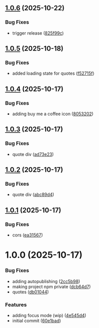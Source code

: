 ## [1.0.6](https://github.com/igventurelli/in-toolkit/compare/v1.0.5...v1.0.6) (2025-10-22)


### Bug Fixes

* trigger release ([825f99c](https://github.com/igventurelli/in-toolkit/commit/825f99c220b526c6fedc51c44af039cbeee0f06a))

## [1.0.5](https://github.com/igventurelli/in-toolkit/compare/v1.0.4...v1.0.5) (2025-10-18)


### Bug Fixes

* added loading state for quotes ([f52715f](https://github.com/igventurelli/in-toolkit/commit/f52715fd4ca247226dc7761e02b4c357d7272731))

## [1.0.4](https://github.com/igventurelli/in-toolkit/compare/v1.0.3...v1.0.4) (2025-10-17)


### Bug Fixes

* adding buy me a coffee icon ([8053202](https://github.com/igventurelli/in-toolkit/commit/8053202aa6771d94a613c205d20b88f2c71a9628))

## [1.0.3](https://github.com/igventurelli/in-toolkit/compare/v1.0.2...v1.0.3) (2025-10-17)


### Bug Fixes

* quote div ([ad73e23](https://github.com/igventurelli/in-toolkit/commit/ad73e23ecfb69861ccf2514d90c62a3f4bb06045))

## [1.0.2](https://github.com/igventurelli/in-toolkit/compare/v1.0.1...v1.0.2) (2025-10-17)


### Bug Fixes

* quote div ([abc89d4](https://github.com/igventurelli/in-toolkit/commit/abc89d40638e334d752512a245d184d98170f9f5))

## [1.0.1](https://github.com/igventurelli/in-toolkit/compare/v1.0.0...v1.0.1) (2025-10-17)


### Bug Fixes

* cors ([ea31567](https://github.com/igventurelli/in-toolkit/commit/ea31567e0507d6ddd28dbd08f3e4ede4b0ea4a51))

# 1.0.0 (2025-10-17)


### Bug Fixes

* adding autopublishing ([2cc5b98](https://github.com/igventurelli/in-toolkit/commit/2cc5b982abdcab966369ae177355f0e1a42c7d9d))
* making project npm private ([dcb64d7](https://github.com/igventurelli/in-toolkit/commit/dcb64d755e19747c02ca70d30cfcd9fc9ca888d3))
* quotes ([db01044](https://github.com/igventurelli/in-toolkit/commit/db01044140243a148163df1143fff1bed6feefc5))


### Features

* adding focus mode (wip) ([4e545d4](https://github.com/igventurelli/in-toolkit/commit/4e545d45ab473903a0f5654a8e41279e2615fb77))
* initial commit ([60e1bad](https://github.com/igventurelli/in-toolkit/commit/60e1bad26f279aee576d753c81fffea9e474ba8d))

